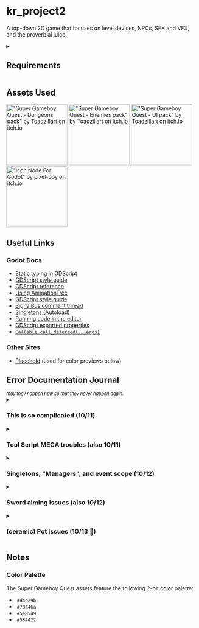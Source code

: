 <h1>kr_project2</h1>
<p>
  A top-down 2D game that focuses on level devices, NPCs, SFX and VFX, and the
  proverbial juice.
</p>

<details>
  <summary><h2>Requirements</h2></summary>
  <ul>
    <li>3 level devices (doors, ladder, spring)</li>
    <ul>
      <li>At least one must communicate with the game singleton</li>
    </ul>
    <li>
      1 collectible that is used to control access to other parts of the level
    </li>
    <ul>
      <li>Ammo, keys, gems</li>
    </ul>
    <li>
      Playable character (use Godot's build in script to start if making a
      platformer)
    </li>
    <li>2 levels minimum</li>
    <li>1 start screen</li>
    <li>2 NPCs (enemies or friendly) that reacts to the player</li>
    <li>4 relevant sound effects / audio</li>
    <li>Complete graphics - level, enemies, background, interactables</li>
    <li>Polish / juice</li>
  </ul>
  <sup
    ><i
      >Adapted from
      <a
        href="https://bsu.instructure.com/courses/177112/pages/project-2"
        target="_blank"
        >Project 2 Description</a
      >
      on Canvas.</i
    ></sup
  >
</details>

<h2>Assets Used</h2>
<a href="https://toadzillart.itch.io/dungeons-pack" target="_blank">
  <img
    src="https://img.itch.zone/aW1nLzE1MzE3ODYxLmdpZg==/original/R9Cmel.gif"
    alt='"Super Gameboy Quest - Dungeons pack" by Toadzillart on itch.io'
    height="160px"
  />
</a>
<a href="https://toadzillart.itch.io/Monster-pack" target="_blank">
  <img
    src="https://img.itch.zone/aW1nLzE1MzE3ODc0LmdpZg==/original/ZywAS6.gif"
    alt='"Super Gameboy Quest - Enemies pack" by Toadzillart on itch.io'
    height="160px"
  />
</a>
<a href="https://toadzillart.itch.io/ui-pack" target="_blank">
  <img
    src="https://img.itch.zone/aW1nLzE1MzE3ODgwLmdpZg==/original/KsyOhU.gif"
    alt='"Super Gameboy Quest - UI pack" by Toadzillart on itch.io'
    height="160px"
  />
</a>
<a href="https://pixel-boy.itch.io/icon-godot-node" target="_blank">
  <img
    src="https://img.itch.zone/aW1nLzE3MTM0MjcwLnBuZw==/315x250%23c/er89Ot.png"
    alt='"Icon Node For Godot" by pixel-boy on itch.io'
    height="160px"
  />
</a>

<h2>Useful Links</h2>
<nav>
  <h3>Godot Docs</h3>
  <ul>
    <li>
      <a
        href="https://docs.godotengine.org/en/stable/tutorials/scripting/gdscript/static_typing.html#how-to-use-static-typing"
        target="_blank"
        >Static typing in GDScript</a
      >
    </li>
    <li>
      <a
        href="https://docs.godotengine.org/en/stable/tutorials/scripting/gdscript/gdscript_styleguide.html"
        target="_blank"
        >GDScript style guide</a
      >
    </li>
    <li>
      <a
        href="https://docs.godotengine.org/en/stable/tutorials/scripting/gdscript/gdscript_basics.html"
        target="_blank"
        >GDScript reference</a
      >
    </li>
    <li>
      <a
        href="https://docs.godotengine.org/en/latest/tutorials/animation/animation_tree.html"
        target="_blank"
        >Using AnimationTree</a
      >
    </li>
    <li>
      <a
        href="https://docs.godotengine.org/en/stable/tutorials/scripting/gdscript/gdscript_styleguide.html"
        target="_blank"
        >GDScript style guide</a
      >
    </li>
    <li>
      <a
        href="https://github.com/godotengine/godot-docs-user-notes/discussions/5#discussioncomment-8124099"
        target="_blank"
        >SignalBus comment thread</a
      >
    </li>
    <li>
      <a
        href="https://docs.godotengine.org/en/stable/tutorials/scripting/singletons_autoload.html"
        target="_blank"
        >Singletons (Autoload)</a
      >
    </li>
    <li>
      <a
        href="https://docs.godotengine.org/en/stable/tutorials/plugins/running_code_in_the_editor.html"
        target="_blank"
        >Running code in the editor</a
      >
    </li>
    <li>
      <a
        href="https://docs.godotengine.org/en/stable/tutorials/scripting/gdscript/gdscript_exports.html"
        target="_blank"
        >GDScript exported properties</a
      >
    </li>
    <li>
      <a
        href="https://docs.godotengine.org/en/stable/classes/class_callable.html#class-callable-method-call-deferred"
        target="_blank"
        ><code>Callable.call_deferred(...args)</code></a
      >
    </li>
  </ul>
  <h3>Other Sites</h3>
  <ul>
    <li>
      <a href="https://placehold.co">Placehold</a> (used for color previews
      below)
    </li>
  </ul>
</nav>

<h2>Error Documentation Journal</h2>
<sup><i>may they happen now so that they never happen again.</i></sup>

<details>
  <summary>
    <h3>This is so complicated (10/11)</h3>
  </summary>
  <p>
    Usually when I crack open some code for an assignment--or even for a lab in
    here--I can breeze through it without much trouble.
  </p>

  <p>
    But trying to make a whole game like this? It's so hard to find a good way
    to write this code. I was about to make subclasses of a
    <code>PickupItem</code> where the scripts only contained class names. How on
    earth did my line of reasoning get to <i>that?</i>
  </p>
</details>

<details>
  <summary>
    <h3>Tool Script MEGA troubles (also 10/11)</h3>
  </summary>
  <p>
    Dr. Faas, if you're reading this, you might remember my
    <a
      href="https://discord.com/channels/829049561867485203/829049561867485206/1426747719883690065"
      >spiel</a
    >
    on Discord.
  </p>
</details>

<details>
  <summary>
    <h3>Singletons, "Managers", and event scope (10/12)</h3>
  </summary>
  <p>
    I spent a lot of time figuring out how I wanted to approach the singleton
    pattern for this game. Godot features a built-in singleton system via
    "Project Settings > Globals" aka "Autoload"
  </p>
  <p>
    I went back and forth on whether to make each specialized singleton a child
    node of a higher-level GameManager class. Ultimately I decided against it.
    While asking the BSU Game Dev Discord server about putting all signals in
    one file or putting related signals into each manager. Manager. Dr.
    Gestwicki was kind enough to
    <a
      href="https://discord.com/channels/829049561867485203/829049561867485206/1426997915569623140"
      target="_blank"
      >point out</a
    >
    that the word "Manager" is meaningless. He offered, "The name 'manager'
    means 'I don't know what this does :)" Ánd, he's right. This prompted me to
    rename my singletons. Exit, <code>PickupManager</code>. Enter,
    <code>PickupEventBus</code>. ✨
  </p>
</details>

<details>
  <summary>
    <h3>Sword aiming issues (also 10/12)</h3>
  </summary>
  <p>
    I wasn't very good at trig. So. Radians threw me for a loop even when
    converting to/from degrees. I tried multiple times for the sword to swing at
    an angle perpendicular to the mouse position, but it was horribly
    inconsistent.
  </p>
  <p>
    I eventually decided for the sword to swing in the last axis movement
    direction. This vector is only updated if the player is actively moving at
    the time of the check.
  </p>
</details>

<details>
  <summary>
    <h3>(ceramic) Pot issues (10/13 🎂)</h3>
  </summary>
  <p>
    Remember that issue I had where I needed to defer the call to change the
    pickup's animation in accordance with a change of type......
  </p>
  <p>
    Yeah it was really hard to get the pot to spawn it because once again the
    pot made the pickup try to change its type before the whole thing had
    loaded. Rahhhh.
  </p>
  <p>I eventually figured it out, though.</p>
</details>

<h2>Notes</h2>
<h3>Color Palette</h3>
<p>The Super Gameboy Quest assets feature the following 2-bit color palette:</p>
<ul>
  <li>
    <img src="https://placehold.co/15x15/d4d29b/d4d29b.png" alt="" />
    <code>#d4d29b</code>
  </li>
  <li>
    <img src="https://placehold.co/15x15/78a46a/78a46a.png" alt="" />
    <code>#78a46a</code>
  </li>
  <li>
    <img src="https://placehold.co/15x15/5e8549/5e8549.png" alt="" />
    <code>#5e8549</code>
  </li>
  <li>
    <img src="https://placehold.co/15x15/584422/584422.png" alt="" />
    <code>#584422</code>
  </li>
</ul>
